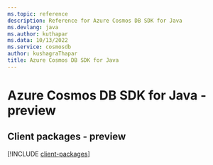 ```yaml
---
ms.topic: reference
description: Reference for Azure Cosmos DB SDK for Java
ms.devlang: java
ms.author: kuthapar
ms.data: 10/13/2022
ms.service: cosmosdb
author: kushagraThapar
title: Azure Cosmos DB SDK for Java
---
```

# Azure Cosmos DB SDK for Java - preview

## Client packages - preview
[!INCLUDE [client-packages](cosmos-db-client-index.md)]